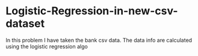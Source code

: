 # Logistic-Regression-in-new-csv-dataset
In this problem I have taken the bank csv data.
The data info are calculated using the logistic regression algo
